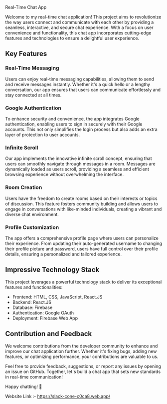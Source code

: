 Real-Time Chat App

Welcome to my real-time chat application! This project aims to revolutionize the way users connect and communicate with each other by providing a seamless, interactive, and secure chat experience. With a focus on user convenience and functionality, this chat app incorporates cutting-edge features and technologies to ensure a delightful user experience.

## Key Features

### Real-Time Messaging
Users can enjoy real-time messaging capabilities, allowing them to send and receive messages instantly. Whether it's a quick hello or a lengthy conversation, our app ensures that users can communicate effortlessly and stay connected at all times.

### Google Authentication
To enhance security and convenience, the app integrates Google authentication, enabling users to sign in securely with their Google accounts. This not only simplifies the login process but also adds an extra layer of protection to user accounts.

### Infinite Scroll
Our app implements the innovative infinite scroll concept, ensuring that users can smoothly navigate through messages in a room. Messages are dynamically loaded as users scroll, providing a seamless and efficient browsing experience without overwhelming the interface.

### Room Creation
Users have the freedom to create rooms based on their interests or topics of discussion. This feature fosters community building and allows users to engage in conversations with like-minded individuals, creating a vibrant and diverse chat environment.

### Profile Customization
The app offers a comprehensive profile page where users can personalize their experience. From updating their auto-generated username to changing their profile picture and password, users have full control over their profile details, ensuring a personalized and tailored experience.

## Impressive Technology Stack

This project leverages a powerful technology stack to deliver its exceptional features and functionalities:

- Frontend: HTML, CSS, JavaScript, React.JS
- Backend: React.JS
- Database: Firebase 
- Authentication: Google OAuth
- Deployment: Firebase Web App

## Contribution and Feedback

We welcome contributions from the developer community to enhance and improve our chat application further. Whether it's fixing bugs, adding new features, or optimizing performance, your contributions are valuable to us.

Feel free to provide feedback, suggestions, or report any issues by opening an issue on GitHub. Together, let's build a chat app that sets new standards in real-time communication!

Happy chatting! 🚀


Website Link :- https://slack-cone-c0ca8.web.app/
